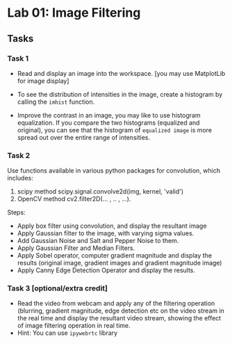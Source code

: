 # Lab 01: Image Filtering
## Tasks
### Task 1

- Read and display an image into the workspace. [you may use MatplotLib for image display]

- To see the distribution of intensities in the image, create a histogram by calling the `imhist` function.

- Improve the contrast in an image, you may like to use histogram equalization. If you compare the two histograms (equalized and original), you can see that the histogram of `equalized image` is more spread out over the entire range of intensities.

### Task 2
Use functions available in various python packages for convolution, which includes:
 
1. scipy method scipy.signal.convolve2d(img, kernel, 'valid')
2. OpenCV method cv2.filter2D(... , .. , ...).

Steps:
- Apply box filter using convolution, and display the resultant image
- Apply Gaussian filter to the image, with varying sigma values.
- Add Gaussian Noise and Salt and Pepper Noise to them.
- Apply Gaussian Filter and Median Filters.
- Apply Sobel operator, computer gradient magnitude and display the results (original image, gradient images and gradient magnitude image)
- Apply Canny Edge Detection Operator and display the results.

### Task 3 [optional/extra credit]
- Read the video from webcam and apply any of the filtering operation (blurring, gradient magnitude, edge detection etc on the video stream in the real time and display the resultant video stream, showing the effect of image filtering operation in real time.
- Hint: You can use `ipywebrtc` library
